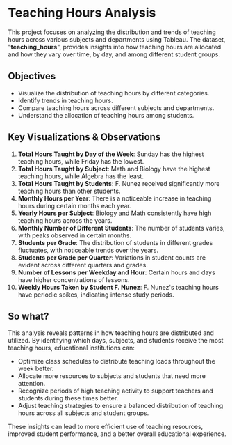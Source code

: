 # Teaching Hours Analysis
This project focuses on analyzing the distribution and trends of teaching hours across various subjects and departments using Tableau. The dataset, "**teaching_hours**", provides insights into how teaching hours are allocated and how they vary over time, by day, and among different student groups.

## Objectives
- Visualize the distribution of teaching hours by different categories.
- Identify trends in teaching hours.
- Compare teaching hours across different subjects and departments.
- Understand the allocation of teaching hours among students.

## Key Visualizations & Observations
1. **Total Hours Taught by Day of the Week**: Sunday has the highest teaching hours, while Friday has the lowest.
2. **Total Hours Taught by Subject**: Math and Biology have the highest teaching hours, while Algebra has the least.
3. **Total Hours Taught by Students**: F. Nunez received significantly more teaching hours than other students.
4. **Monthly Hours per Year**: There is a noticeable increase in teaching hours during certain months each year.
5. **Yearly Hours per Subject**: Biology and Math consistently have high teaching hours across the years.
6. **Monthly Number of Different Students**: The number of students varies, with peaks observed in certain months.
7. **Students per Grade**: The distribution of students in different grades fluctuates, with noticeable trends over the years.
8. **Students per Grade per Quarter**: Variations in student counts are evident across different quarters and grades.
9. **Number of Lessons per Weekday and Hour**: Certain hours and days have higher concentrations of lessons.
10. **Weekly Hours Taken by Student F. Nunez**: F. Nunez's teaching hours have periodic spikes, indicating intense study periods.

## So what?
This analysis reveals patterns in how teaching hours are distributed and utilized. By identifying which days, subjects, and students receive the most teaching hours, educational institutions can:
- Optimize class schedules to distribute teaching loads throughout the week better.
- Allocate more resources to subjects and students that need more attention.
- Recognize periods of high teaching activity to support teachers and students during these times better.
- Adjust teaching strategies to ensure a balanced distribution of teaching hours across all subjects and student groups.

These insights can lead to more efficient use of teaching resources, improved student performance, and a better overall educational experience.
